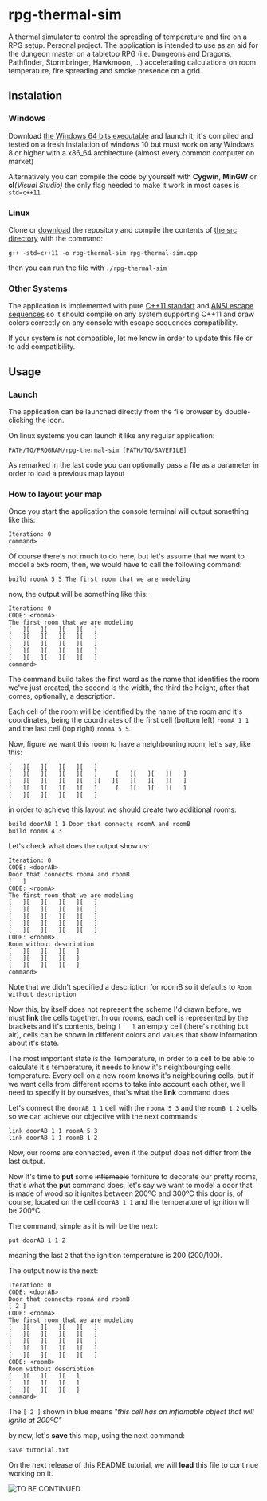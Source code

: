 # rpg-thermal-sim
A thermal simulator to control the spreading of temperature and fire on a RPG setup. Personal project. The application is intended to use as an aid for the dungeon master on a tabletop RPG (i.e. Dungeons and Dragons, Pathfinder, Stormbringer, Hawkmoon, ...) accelerating calculations on room temperature, fire spreading and smoke presence on a grid.

## Instalation

### Windows
Download [the Windows 64 bits executable](../../raw/master/x86_64%20win64/rpg-thermal-sim.exe) and launch it, it's compiled and tested on a fresh instalation of windows 10 but must work on any Windows 8 or higher with a x86_64 architecture (almost every common computer on market)

Alternatively you can compile the code by yourself with **Cygwin**, **MinGW** or **cl**_(Visual Studio)_ the only flag needed to make it work in most cases is `-std=c++11`

### Linux
Clone or [download](https://github.com/ElrikPiro/rpg-thermal-sim/archive/master.zip) the repository and compile the contents of [the src directory](https://github.com/ElrikPiro/rpg-thermal-sim/tree/master/src) with the command:
```
g++ -std=c++11 -o rpg-thermal-sim rpg-thermal-sim.cpp
``` 
then you can run the file with `./rpg-thermal-sim`

### Other Systems
The application is implemented with pure [C++11 standart](https://en.wikipedia.org/wiki/C%2B%2B11) and [ANSI escape sequences](https://en.wikipedia.org/wiki/ANSI_escape_code) so it should compile on any system supporting C++11 and draw colors correctly on any console with escape sequences compatibility.

If your system is not compatible, let me know in order to update this file or to add compatibility.

## Usage
### Launch
The application can be launched directly from the file browser by double-clicking the icon.

On linux systems you can launch it like any regular application:
```
PATH/TO/PROGRAM/rpg-thermal-sim [PATH/TO/SAVEFILE]
```
As remarked in the last code you can optionally pass a file as a parameter in order to load a previous map layout

### How to layout your map
Once you start the application the console terminal will output something like this:
```
Iteration: 0
command> 
```
Of course there's not much to do here, but let's assume that we want to model a 5x5 room, then, we would have to call the following command:
```
build roomA 5 5 The first room that we are modeling
```
now, the output will be something like this:
```
Iteration: 0
CODE: <roomA>
The first room that we are modeling
[   ][   ][   ][   ][   ]
[   ][   ][   ][   ][   ]
[   ][   ][   ][   ][   ]
[   ][   ][   ][   ][   ]
[   ][   ][   ][   ][   ]
command> 
```
The command build takes the first word as the name that identifies the room we've just created, the second is the width, the third the height, after that comes, optionally, a description.

Each cell of the room will be identified by the name of the room and it's coordinates, being the coordinates of the first cell (bottom left) `roomA 1 1` and the last cell (top right) `roomA 5 5`.

Now, figure we want this room to have a neighbouring room, let's say, like this:
```
[   ][   ][   ][   ][   ]
[   ][   ][   ][   ][   ]     [   ][   ][   ][   ]     
[   ][   ][   ][   ][   ][   ][   ][   ][   ][   ]
[   ][   ][   ][   ][   ]     [   ][   ][   ][   ]
[   ][   ][   ][   ][   ]
```
in order to achieve this layout we should create two additional rooms:
```
build doorAB 1 1 Door that connects roomA and roomB
build roomB 4 3
```
Let's check what does the output show us:
```
Iteration: 0
CODE: <doorAB>
Door that connects roomA and roomB
[   ]
CODE: <roomA>
The first room that we are modeling
[   ][   ][   ][   ][   ]
[   ][   ][   ][   ][   ]
[   ][   ][   ][   ][   ]
[   ][   ][   ][   ][   ]
[   ][   ][   ][   ][   ]
CODE: <roomB>
Room without description
[   ][   ][   ][   ]
[   ][   ][   ][   ]
[   ][   ][   ][   ]
command> 
```
Note that we didn't specified a description for roomB so it defaults to `Room without description`

Now this, by itself does not represent the scheme I'd drawn before, we must __link__ the cells together. In our rooms, each cell is represented by the brackets and it's contents, being `[   ]` an empty cell (there's nothing but air), cells can be shown in different colors and values that show information about it's state.

The most important state is the Temperature, in order to a cell to be able to calculate it's temperature, it needs to know it's neightbourging cells temperature. Every cell on a new room knows it's neighbouring cells, but if we want cells from different rooms to take into account each other, we'll need to specify it by ourselves, that's what the __link__ command does.

Let's connect the `doorAB 1 1` cell with the `roomA 5 3` and the `roomB 1 2` cells so we can achieve our objective with the next commands:
```
link doorAB 1 1 roomA 5 3
link doorAB 1 1 roomB 1 2
```
Now, our rooms are connected, even if the output does not differ from the last output.

Now It's time to **put** some ~~inflamable~~ forniture to decorate our pretty rooms, that's what the **put** command does, let's say we want to model a door that is made of wood so it ignites between 200ºC and 300ºC this door is, of course, located on the cell `doorAB 1 1` and the temperature of ignition will be 200ºC.

The command, simple as it is will be the next:
```
put doorAB 1 1 2
```
meaning the last `2` that the ignition temperature is 200 (200/100).

The output now is the next:
```
Iteration: 0
CODE: <doorAB>
Door that connects roomA and roomB
[ 2 ]
CODE: <roomA>
The first room that we are modeling
[   ][   ][   ][   ][   ]
[   ][   ][   ][   ][   ]
[   ][   ][   ][   ][   ]
[   ][   ][   ][   ][   ]
[   ][   ][   ][   ][   ]
CODE: <roomB>
Room without description
[   ][   ][   ][   ]
[   ][   ][   ][   ]
[   ][   ][   ][   ]
command> 
```
The `[ 2 ]` shown in blue means _"this cell has an inflamable object that will ignite at 200ºC"_

by now, let's **save** this map, using the next command:
```
save tutorial.txt
```

On the next release of this README tutorial, we will **load** this file to continue working on it.

![TO BE CONTINUED](https://i.kinja-img.com/gawker-media/image/upload/flgsb6ayx7n8wpk4cg2u.png)
